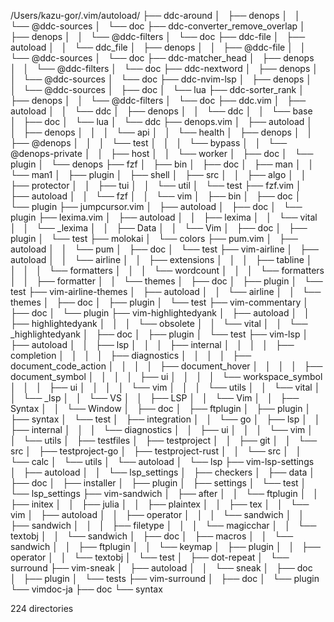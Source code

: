 /Users/kazu-gor/.vim/autoload/
├── ddc-around
│   ├── denops
│   │   └── @ddc-sources
│   └── doc
├── ddc-converter_remove_overlap
│   ├── denops
│   │   └── @ddc-filters
│   └── doc
├── ddc-file
│   ├── autoload
│   │   └── ddc_file
│   ├── denops
│   │   ├── @ddc-file
│   │   └── @ddc-sources
│   └── doc
├── ddc-matcher_head
│   ├── denops
│   │   └── @ddc-filters
│   └── doc
├── ddc-nextword
│   ├── denops
│   │   └── @ddc-sources
│   └── doc
├── ddc-nvim-lsp
│   ├── denops
│   │   └── @ddc-sources
│   ├── doc
│   └── lua
├── ddc-sorter_rank
│   ├── denops
│   │   └── @ddc-filters
│   └── doc
├── ddc.vim
│   ├── autoload
│   │   └── ddc
│   ├── denops
│   │   └── ddc
│   │       └── base
│   ├── doc
│   └── lua
│       └── ddc
├── denops.vim
│   ├── autoload
│   │   ├── denops
│   │   │   └── api
│   │   └── health
│   ├── denops
│   │   ├── @denops
│   │   │   └── test
│   │   │       └── bypass
│   │   └── @denops-private
│   │       ├── host
│   │       └── worker
│   ├── doc
│   └── plugin
│       └── denops
├── fzf
│   ├── bin
│   ├── doc
│   ├── man
│   │   └── man1
│   ├── plugin
│   ├── shell
│   ├── src
│   │   ├── algo
│   │   ├── protector
│   │   ├── tui
│   │   └── util
│   └── test
├── fzf.vim
│   ├── autoload
│   │   └── fzf
│   │       └── vim
│   ├── bin
│   ├── doc
│   └── plugin
├── jumpcursor.vim
│   ├── autoload
│   ├── doc
│   └── plugin
├── lexima.vim
│   ├── autoload
│   │   ├── lexima
│   │   └── vital
│   │       └── _lexima
│   │           ├── Data
│   │           └── Vim
│   ├── doc
│   ├── plugin
│   └── test
├── molokai
│   └── colors
├── pum.vim
│   ├── autoload
│   │   └── pum
│   ├── doc
│   └── test
├── vim-airline
│   ├── autoload
│   │   └── airline
│   │       ├── extensions
│   │       │   ├── tabline
│   │       │   │   └── formatters
│   │       │   └── wordcount
│   │       │       └── formatters
│   │       ├── formatter
│   │       └── themes
│   ├── doc
│   ├── plugin
│   └── test
├── vim-airline-themes
│   ├── autoload
│   │   └── airline
│   │       └── themes
│   ├── doc
│   ├── plugin
│   └── test
├── vim-commentary
│   ├── doc
│   └── plugin
├── vim-highlightedyank
│   ├── autoload
│   │   ├── highlightedyank
│   │   │   └── obsolete
│   │   └── vital
│   │       └── _highlightedyank
│   ├── doc
│   ├── plugin
│   └── test
├── vim-lsp
│   ├── autoload
│   │   ├── lsp
│   │   │   ├── internal
│   │   │   │   ├── completion
│   │   │   │   ├── diagnostics
│   │   │   │   ├── document_code_action
│   │   │   │   ├── document_hover
│   │   │   │   ├── document_symbol
│   │   │   │   ├── ui
│   │   │   │   └── workspace_symbol
│   │   │   ├── ui
│   │   │   │   └── vim
│   │   │   └── utils
│   │   └── vital
│   │       └── _lsp
│   │           └── VS
│   │               ├── LSP
│   │               └── Vim
│   │                   ├── Syntax
│   │                   └── Window
│   ├── doc
│   ├── ftplugin
│   ├── plugin
│   ├── syntax
│   └── test
│       ├── integration
│       │   └── go
│       ├── lsp
│       │   ├── internal
│       │   │   └── diagnostics
│       │   ├── ui
│       │   │   └── vim
│       │   └── utils
│       ├── testfiles
│       ├── testproject
│       │   ├── git
│       │   └── src
│       ├── testproject-go
│       ├── testproject-rust
│       │   └── src
│       │       └── calc
│       └── utils
│           └── autoload
│               └── lsp
├── vim-lsp-settings
│   ├── autoload
│   │   └── lsp_settings
│   ├── checkers
│   ├── data
│   ├── doc
│   ├── installer
│   ├── plugin
│   ├── settings
│   └── test
│       └── lsp_settings
├── vim-sandwich
│   ├── after
│   │   └── ftplugin
│   │       ├── initex
│   │       ├── julia
│   │       ├── plaintex
│   │       ├── tex
│   │       └── vim
│   ├── autoload
│   │   ├── operator
│   │   │   └── sandwich
│   │   ├── sandwich
│   │   │   ├── filetype
│   │   │   └── magicchar
│   │   └── textobj
│   │       └── sandwich
│   ├── doc
│   ├── macros
│   │   └── sandwich
│   │       ├── ftplugin
│   │       └── keymap
│   ├── plugin
│   │   ├── operator
│   │   └── textobj
│   └── test
│       ├── dot-repeat
│       └── surround
├── vim-sneak
│   ├── autoload
│   │   └── sneak
│   ├── doc
│   ├── plugin
│   └── tests
├── vim-surround
│   ├── doc
│   └── plugin
└── vimdoc-ja
    ├── doc
    └── syntax

224 directories
